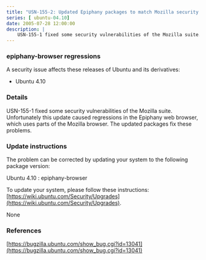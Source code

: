 ```yaml
---
title: "USN-155-2: Updated Epiphany packages to match Mozilla security update"
series: [ ubuntu-04.10]
date: 2005-07-28 12:00:00
description: |
    USN-155-1 fixed some security vulnerabilities of the Mozilla suite. Unfortunately this update caused regressions in the Epiphany web browser, which uses parts of the Mozilla browser. The updated packages fix these problems.
--- 
```

 
### epiphany-browser regressions

A security issue affects these releases of Ubuntu and its derivatives:

* Ubuntu 4.10

### Details

USN-155-1 fixed some security vulnerabilities of the Mozilla suite. Unfortunately this update caused regressions in the Epiphany web browser, which uses parts of the Mozilla browser. The updated packages fix these problems.

### Update instructions

The problem can be corrected by updating your system to the following package version:

Ubuntu 4.10
 : epiphany-browser 

To update your system, please follow these instructions: [https://wiki.ubuntu.com/Security/Upgrades](https://wiki.ubuntu.com/Security/Upgrades).

None

### References

 [https://bugzilla.ubuntu.com/show_bug.cgi?id=13041](https://bugzilla.ubuntu.com/show_bug.cgi?id=13041)
 
